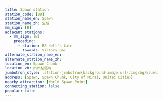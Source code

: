 ```yaml
---
title: Spawn station
station_code: [B9]
station_name_en: Spawn
station_name_zh: 生成
mm_sign: [B]
adjacent_stations:
  - mm_sign: [B]
    preceding:
      - station: B8-Hell's Gate
        towards: Victory Bay
alternate_station_name_en: 
alternate_station_name_zh: 
location_en: Spawn Chunk
location_zh: 出世點區塊
jumbotron_style: .station-jumbotron{background-image:url(/img/bg/blueline.png);background-repeat:no-repeat;background-size:50% 10px;background-position:left 130px}
address: [Spawn, Spawn Chunk, City of Mirai, United Cities]
nearby_attraction: [World Spawn Point]
connecting_station: false
popular: false
---
```


